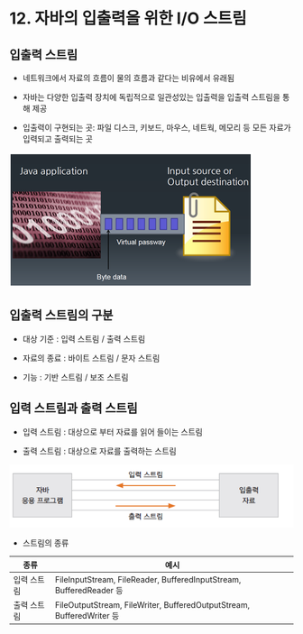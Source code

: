 # 12. 자바의 입출력을 위한 I/O 스트림

## 입출력 스트림

- 네트워크에서 자료의 흐름이 물의 흐름과 같다는 비유에서 유래됨

- 자바는 다양한 입출력 장치에 독립적으로 일관성있는 입출력을 입출력 스트림을 통해 제공

- 입출력이 구현되는 곳: 파일 디스크, 키보드, 마우스, 네트웍, 메모리 등 모든 자료가 입력되고 출력되는 곳

![io](./img/io.png)

## 입출력 스트림의 구분

- 대상 기준 : 입력 스트림 / 출력 스트림

- 자료의 종료 : 바이트 스트림 / 문자 스트림

- 기능 : 기반 스트림 / 보조 스트림

## 입력 스트림과 출력 스트림

- 입력 스트림 : 대상으로 부터 자료를 읽어 들이는 스트림

- 출력 스트림 : 대상으로 자료를 출력하는 스트림

![iostream](./img/iostream.png)

- 스트림의 종류

| 종류 | 예시 |
| ------ | ------ |
| 입력 스트림 | FileInputStream, FileReader, BufferedInputStream, BufferedReader 등 |
| 출력 스트림 | FileOutputStream, FileWriter, BufferedOutputStream, BufferedWriter 등 |



